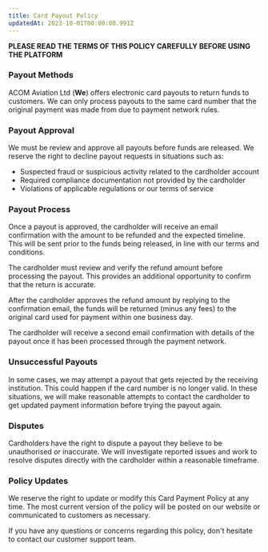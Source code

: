 ```yaml
---
title: Card Payout Policy
updatedAt: 2023-10-01T00:00:00.991Z
---
```


**PLEASE READ THE TERMS OF THIS POLICY CAREFULLY BEFORE USING THE PLATFORM**

### Payout Methods

ACOM Aviation Ltd (**We**) offers electronic card payouts to return funds to customers. We can only process payouts to the same card number that the original payment was made from due to payment network rules.

### Payout Approval

We must be review and approve all payouts before funds are released. We reserve the right to decline payout requests in situations such as:

- Suspected fraud or suspicious activity related to the cardholder account
- Required compliance documentation not provided by the cardholder
- Violations of applicable regulations or our terms of service

### Payout Process

Once a payout is approved, the cardholder will receive an email confirmation with the amount to be refunded and the expected timeline. This will be sent prior to the funds being released, in line with our terms and conditions.

The cardholder must review and verify the refund amount before processing the payout. This provides an additional opportunity to confirm that the return is accurate.

After the cardholder approves the refund amount by replying to the confirmation email, the funds will be returned (minus any fees) to the original card used for payment within one business day.

The cardholder will receive a second email confirmation with details of the payout once it has been processed through the payment network.

### Unsuccessful Payouts

In some cases, we may attempt a payout that gets rejected by the receiving institution. This could happen if the card number is no longer valid. In these situations, we will make reasonable attempts to contact the cardholder to get updated payment information before trying the payout again.

### Disputes

Cardholders have the right to dispute a payout they believe to be unauthorised or inaccurate. We will investigate reported issues and work to resolve disputes directly with the cardholder within a reasonable timeframe.

### Policy Updates

We reserve the right to update or modify this Card Payment Policy at any time. The most current version of the policy will be posted on our website or communicated to customers as necessary.

If you have any questions or concerns regarding this policy, don't hesitate to contact our customer support team.
